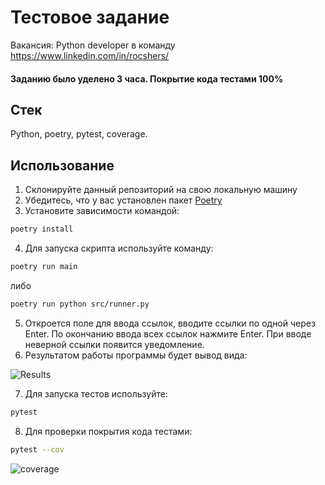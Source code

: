 # Тестовое задание

Вакансия: Python developer в команду https://www.linkedin.com/in/rocshers/

#### Заданию было уделено 3 часа. Покрытие кода тестами 100%

## Стек

Python, poetry, pytest, coverage.

## Использование
1. Склонируйте данный репозиторий на свою локальную машину
2. Убедитесь, что у вас установлен пакет [Poetry](https://python-poetry.org/docs/)
3. Установите зависимости командой:
```sh
poetry install
```
4. Для запуска скрипта используйте команду:
```sh
poetry run main
```
либо
```sh
poetry run python src/runner.py 
```
5. Откроется поле для ввода ссылок, вводите ссылки по одной через Enter. По окончанию 
ввода всех ссылок нажмите Enter. При вводе неверной ссылки появится уведомление.
6. Результатом работы программы будет вывод вида: 

![Results](https://i.ibb.co/prybNn0/Screenshot-from-2022-11-15-21-29-15.png)

7. Для запуска тестов используйте:
```sh
pytest
```
8. Для проверки покрытия кода тестами:
```sh
pytest --cov
```
![coverage](https://i.ibb.co/4JFqc87/Screenshot-from-2022-11-15-21-35-04.png)
